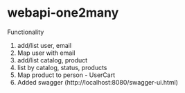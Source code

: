 # webapi-one2many
Functionality
1. add/list user, email
2. Map user with email
3. add/list catalog, product
4. list by catalog, status, products
5. Map product to person - UserCart
6. Added swagger (http://localhost:8080/swagger-ui.html)